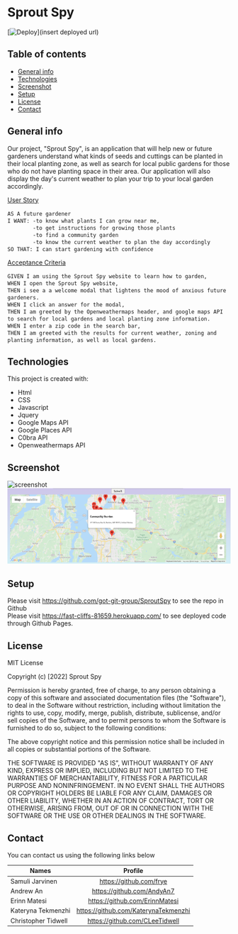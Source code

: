 # Sprout Spy

[![Deploy](https://www.herokucdn.com/deploy/button.svg)](insert deployed url)

## Table of contents
* [General info](#general-info)
* [Technologies](#technologies)
* [Screenshot](#Screenshot)
* [Setup](#setup)
* [License](#License)
* [Contact](#Contact)


## General info

Our project, "Sprout Spy", is an application that will help new or future gardeners understand what kinds of seeds and cuttings can be planted in their local
planting zone, as well as search for local public gardens for those who do not have planting space in their area. Our application will also display the day's current weather to plan your trip to your local garden accordingly.


<ins>User Story</ins>

```
AS A future gardener
I WANT: -to know what plants I can grow near me,
        -to get instructions for growing those plants
        -to find a community garden
        -to know the current weather to plan the day accordingly
SO THAT: I can start gardening with confidence
```
<ins>Acceptance Criteria</ins>

```
GIVEN I am using the Sprout Spy website to learn how to garden, 
WHEN I open the Sprout Spy website, 
THEN i see a a welcome modal that lightens the mood of anxious future gardeners.
WHEN I click an answer for the modal, 
THEN I am greeted by the Openweathermaps header, and google maps API to search for local gardens and local planting zone information.
WHEN I enter a zip code in the search bar,
THEN I am greeted with the results for current weather, zoning and planting information, as well as local gardens.
```
	
## Technologies
This project is created with:
* Html
* CSS
* Javascript
* Jquery
* Google Maps API
* Google Places API
* C0bra API
* Openweathermaps API

## Screenshot
![screenshot](./public/images/weatherss.jpg)
![screenshot](./public/images/localgarden.jpg)

## Setup

Please visit https://github.com/got-git-group/SproutSpy to see the repo in Github
<br/>
Please visit https://fast-cliffs-81659.herokuapp.com/ to see deployed code through Github Pages.

## License

MIT License

Copyright (c) [2022] Sprout Spy

Permission is hereby granted, free of charge, to any person obtaining a copy
of this software and associated documentation files (the "Software"), to deal
in the Software without restriction, including without limitation the rights
to use, copy, modify, merge, publish, distribute, sublicense, and/or sell
copies of the Software, and to permit persons to whom the Software is
furnished to do so, subject to the following conditions:

The above copyright notice and this permission notice shall be included in all
copies or substantial portions of the Software.

THE SOFTWARE IS PROVIDED "AS IS", WITHOUT WARRANTY OF ANY KIND, EXPRESS OR
IMPLIED, INCLUDING BUT NOT LIMITED TO THE WARRANTIES OF MERCHANTABILITY,
FITNESS FOR A PARTICULAR PURPOSE AND NONINFRINGEMENT. IN NO EVENT SHALL THE
AUTHORS OR COPYRIGHT HOLDERS BE LIABLE FOR ANY CLAIM, DAMAGES OR OTHER
LIABILITY, WHETHER IN AN ACTION OF CONTRACT, TORT OR OTHERWISE, ARISING FROM,
OUT OF OR IN CONNECTION WITH THE SOFTWARE OR THE USE OR OTHER DEALINGS IN THE
SOFTWARE.

## Contact

You can contact us using the following links below

| Names                   | Profile                              |
| --------------------    |:-----------------------------------: |
| Samuli Jarvinen         | https://github.com/frye              | 
| Andrew An               | https://github.com/AndyAn7           |
| Erinn Matesi            | https://github.com/ErinnMatesi       |
| Kateryna Tekmenzhi      | https://github.com/KaterynaTekmenzhi |
| Christopher Tidwell     | https://github.com/CLeeTidwell       |
